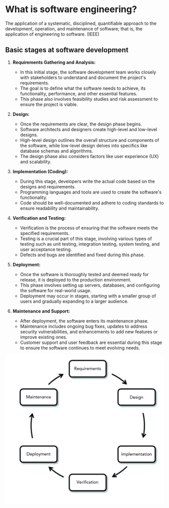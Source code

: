 # What is software engineering?

The application of a systematic, disciplined, quantifiable approach to the development, operation, and maintenance of software; that is, the application of engineering to software. (IEEE)

## Basic stages at software development

1. **Requirements Gathering and Analysis:**
   - In this initial stage, the software development team works closely with stakeholders to understand and document the project's requirements.
   - The goal is to define what the software needs to achieve, its functionality, performance, and other essential features.
   - This phase also involves feasibility studies and risk assessment to ensure the project is viable.

2. **Design:**
   - Once the requirements are clear, the design phase begins.
   - Software architects and designers create high-level and low-level designs.
   - High-level design outlines the overall structure and components of the software, while low-level design delves into specifics like database schemas and algorithms.
   - The design phase also considers factors like user experience (UX) and scalability.

3. **Implementation (Coding):**
   - During this stage, developers write the actual code based on the designs and requirements.
   - Programming languages and tools are used to create the software's functionality.
   - Code should be well-documented and adhere to coding standards to ensure readability and maintainability.

4. **Verification and Testing:**
   - Verification is the process of ensuring that the software meets the specified requirements.
   - Testing is a crucial part of this stage, involving various types of testing such as unit testing, integration testing, system testing, and user acceptance testing.
   - Defects and bugs are identified and fixed during this phase.

5. **Deployment:**
   - Once the software is thoroughly tested and deemed ready for release, it is deployed to the production environment.
   - This phase involves setting up servers, databases, and configuring the software for real-world usage.
   - Deployment may occur in stages, starting with a smaller group of users and gradually expanding to a larger audience.

6. **Maintenance and Support:**
   - After deployment, the software enters its maintenance phase.
   - Maintenance includes ongoing bug fixes, updates to address security vulnerabilities, and enhancements to add new features or improve existing ones.
   - Customer support and user feedback are essential during this stage to ensure the software continues to meet evolving needs.


![1](https://github.com/AldahirLopezNavarrete/Computer_engineering/blob/main/Software_Engineering/images/1.png)
